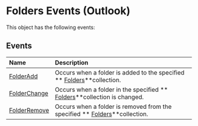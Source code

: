 
# Folders Events (Outlook)
This object has the following events:

## Events



|**Name**|**Description**|
|:-----|:-----|
| [FolderAdd](d72beffe-5a6b-41f1-0a0e-2f8548cbdc84.md)|Occurs when a folder is added to the specified  ** [Folders](0c814c3c-74fc-414c-982d-a0097fcb35c2.md)**collection.|
| [FolderChange](cd379b87-6fb7-bfa4-544a-0c406a170832.md)|Occurs when a folder in the specified  ** [Folders](0c814c3c-74fc-414c-982d-a0097fcb35c2.md)**collection is changed. |
| [FolderRemove](9113c4b9-9a18-76a8-3726-7b55fa6e6365.md)|Occurs when a folder is removed from the specified  ** [Folders](0c814c3c-74fc-414c-982d-a0097fcb35c2.md)**collection. |
